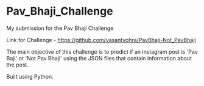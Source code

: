# Pav_Bhaji_Challenge
My submission for the Pav Bhaji Challenge

Link for Challenge - https://github.com/vasantvohra/PavBhaji-Not_PavBhaji

The main objective of this challenge is to predict if an instagram post is 'Pav Baji' or 'Not Pav Bhaji' 
using the JSON files that contain information about the post. 

Built using Python.
